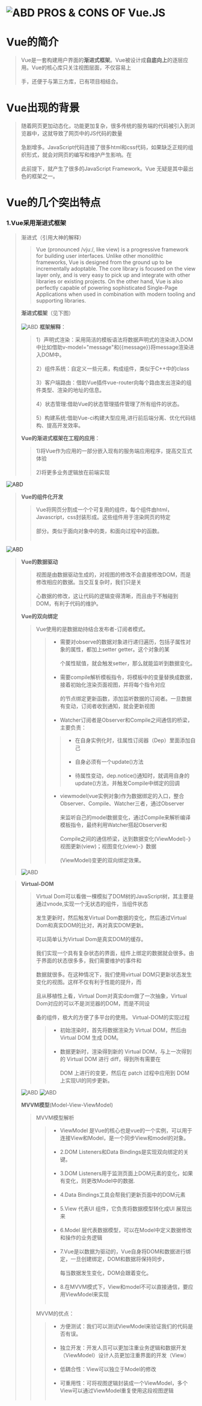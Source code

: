 ![ABD](https://github.com/Wonderful23/-/blob/master/11/t013dad0e25dfb0b247.jpg)
<t></t>PROS & CONS OF Vue.JS
================================
# Vue的简介
>Vue是一套构建用户界面的<b>渐进式框架</b>。Vue被设计成<b>自底向上</b>的逐层应用。Vue的核心库只关注视图层面，不仅容易上<br></br>手，还便于与第三方库，已有项目相结合。
# Vue出现的背景
>随着网页更加动态化，功能更加复杂，很多传统的服务端的代码被引入到浏览器中，这就导致了网页中的JS代码的数量<br></br>急剧增多。JavaScript代码连接了很多html和css代码，如果缺乏正规的组织形式，就会对网页的编写和维护产生影响。在<br></br>此前提下，就产生了很多的JavaScript Framework。Vue 无疑是其中最出色的框架之一。
# Vue的几个突出特点 
### 1.Vue采用渐进式框架
>渐进式（引用大神的解释）
>>Vue (pronounced /vjuː/, like view) is a progressive framework for building user interfaces. Unlike other monolithic frameworks, Vue is designed from the ground up to be incrementally adoptable. The core library is focused on the view layer only, and is very easy to pick up and integrate with other libraries or existing projects. On the other hand, Vue is also perfectly capable of powering sophisticated Single-Page Applications when used in combination with modern tooling and supporting libraries.
>>
><b>渐进式框架</b>（见下图）
<br></br>
![ABD](https://github.com/Wonderful23/-/blob/master/11/%E6%B8%90%E8%BF%9B%E5%BC%8F2.png)
><b>框架解释</b>：
>>1）声明式渲染：采用简洁的模板语法将数据声明式的渲染进入DOM中比如借助v-model="message"和{{message}}将message渲染进入DOM中。
<br></br>2）组件系统：自定义一些元素，构成组件，类似于C++中的class
<br></br>3）客户端路由：借助Vue插件vue-router向每个路由发出渲染的组件类型、渲染的地址的信息。
<br></br>4）状态管理:借助Vue的状态管理插件管理了所有组件的状态。
<br></br>5）构建系统:借助Vue-ci构建大型应用,进行前后端分离、优化代码结构、提高开发效率。
>>
><b>Vue的渐进式框架在工程的应用</b>：
>>1)将Vue作为应用的一部分嵌入现有的服务端应用程序，提高交互式体验<br></br>
2)将更多业务逻辑放在前端实现
>>
![ABD](https://github.com/Wonderful23/-/blob/master/11/%E6%B8%90%E8%BF%9B%E5%BC%8F.png)
><b>Vue的组件化开发</b>
>>Vue将网页分割成一个个可复用的组件，每个组件由html，Javascript，css封装形成。这些组件用于渲染网页的特定<br></br>部分。类似于面向对象中的类，和面向过程中的函数。<br></br>
>>
![ABD](https://github.com/Wonderful23/-/blob/master/11/v2-bba1a9deb9200210257d250f1cdb9ee3_hd.jpg)
><b>Vue的数据驱动</b>
>>视图是由数据驱动生成的，对视图的修改不会直接修改DOM，而是修改相应的数据。当交互复杂时，我们只是关<br></br>心数据的修改，这让代码的逻辑变得清晰，而且由于不触碰到DOM，有利于代码的维护。
>>
><b>Vue的双向绑定</b>
>>Vue使用的是数据劫持结合发布者-订阅者模式。
>>> * 需要对observe的数据对象进行递归遍历，包括子属性对象的属性，都加上setter  getter。这个对象的某<br></br>个属性赋值，就会触发setter，那么就能监听到数据变化。<br></br>
>>>* 需要compile解析模板指令，将模板中的变量替换成数据，接着初始化渲染页面视图，并将每个指令对应<br></br>的节点绑定更新函数，添加监听数据的订阅者。一旦数据有变动，订阅者收到通知，就会更新视图<br></br>
>>> * Watcher订阅者是Observer和Compile之间通信的桥梁，主要负责：
>>>> * 在自身实例化时，往属性订阅器（Dep）里面添加自己<br></br>
>>>> * 自身必须有一个update()方法<br></br>
>>>> * 待属性变动，dep.notice()通知时，就调用自身的update()方法，并触发Compile中绑定的回调
>>>    * viewmodel(vue实例对象)作为数据绑定的入口，整合Observer、Compile、Watcher三者，通过Observer<br></br>来监听自己的model数据变化，通过Compile来解析编译模板指令，最终利用Watcher搭起Observer和<br></br>Compile之间的通信桥梁，达到数据变化(ViewModel)-》视图更新(view)；视图变化(view)-》数据<br></br>(ViewModel)变更的双向绑定效果。
>>>
>>
>
>![ABD](https://github.com/Wonderful23/-/blob/master/11/%E6%A8%A1%E5%9E%8B.jpg)
>

><b>Virtual-DOM</b>
>>Virtual Dom可以看做一棵模拟了DOM树的JavaScript树，其主要是通过vnode,实现一个无状态的组件，当组件状态<br></br>发生更新时，然后触发Virtual Dom数据的变化，然后通过Virtual Dom和真实DOM的比对，再对真实DOM更新。<br></br>可以简单认为Virtual Dom是真实DOM的缓存。<br></br>
我们实现一个具有复杂状态的界面，组件上绑定的数据就会很多。由于界面的状态很多多，我们需要维护的事件和<br></br>数据就很多。在这种情况下，我们使用virtual DOM只更新状态发生变化的视图。这样不仅有利于性能的提升，而<br></br>且从移植性上看，Virtual Dom对真实dom做了一次抽象，Virtual Dom对应的可以不是浏览器的DOM，而是不同设<br></br>备的组件，极大的方便了多平台的使用。
>> Virtual-DOM的实现过程
>>> * 初始渲染时，首先将数据渲染为 Virtual DOM，然后由 Virtual DOM 生成 DOM。<br></br>
>>> * 数据更新时，渲染得到新的 Virtual DOM，与上一次得到的 Virtual DOM 进行 diff，得到所有需要在 <br></br>DOM 上进行的变更，然后在 patch 过程中应用到 DOM 上实现UI的同步更新。
>>>
>>
>
>![ABD](https://github.com/Wonderful23/-/blob/master/11/virtual1.png)
>![ABD](https://github.com/Wonderful23/-/blob/master/11/virtual2.png)
>
><b>MVVM模型</b>(Model-View-ViewModel)
>>MVVM模型解析
>>> * ViewModel 是Vue的核心也是vue的一个实例，可以用于连接View和Model，是一个同步View和model的对象。<br></br>
>>> *   2.DOM Listeners和Data Bindings是实现双向绑定的关键。<br></br>
>>> *   3.DOM Listeners用于监测页面上DOM元素的变化，如果有变化，则更改Model中的数据.<br></br> 
>>> *   4.Data Bindings工具会帮我们更新页面中的DOM元素<br></br>
>>> *   5.View 代表UI 组件，它负责将数据模型转化成UI 展现出来<br></br>
>>> *   6.Model 层代表数据模型，可以在Model中定义数据修改和操作的业务逻辑<br></br>
>>> *   7.Vue是以数据为驱动的，Vue自身将DOM和数据进行绑定，一旦创建绑定，DOM和数据将保持同步，<br></br>每当数据发生变化，DOM会跟着变化。<br></br>
>>> *   8.在MVVM模式下，View和model不可以直接通信，要应用ViewModel来实现<br></br>
>>>
>>MVVM的优点：
>>> * 方便测试：我们可以测试ViewModel来验证我们的代码是否有误。<br></br>
>>> * 独立开发：开发人员可以更加注重业务逻辑和数据开发（ViewModel）设计人员更加注重界面的开发（View）<br></br>
>>> *  低耦合性：View可以独立于Model的修改<br></br>
>>> *  可重用性：可将视图逻辑封装成一个ViewModel，多个View可以通过ViewModel重复使用这段视图逻辑<br></br>

   
